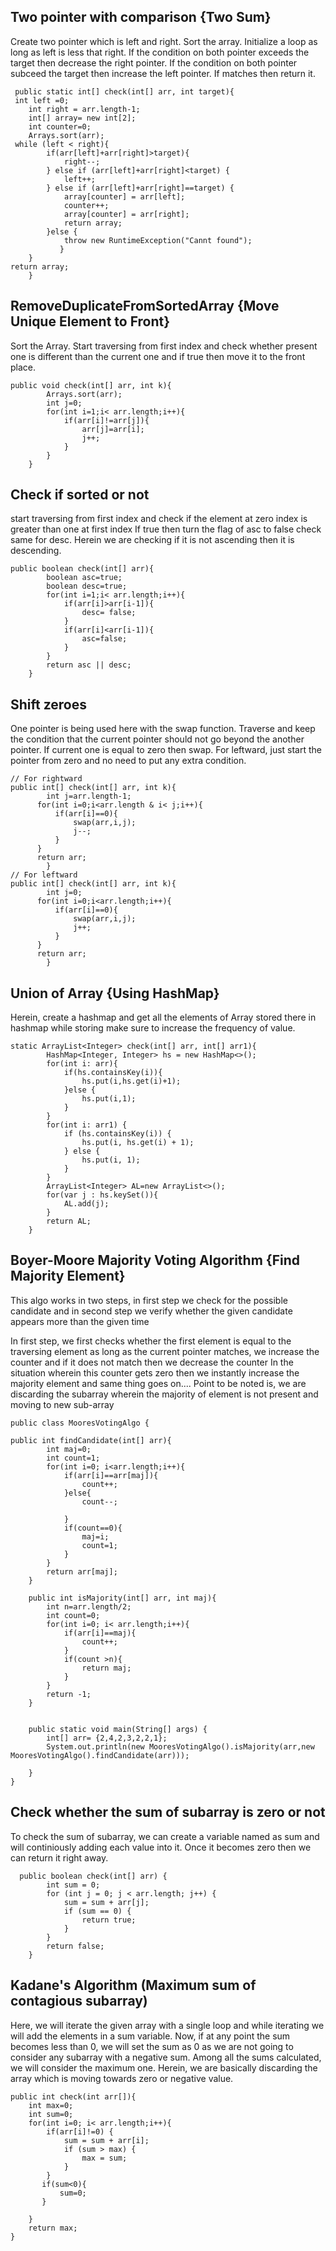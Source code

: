 ## Two pointer with comparison {Two Sum}
Create two pointer which is left and right. 
Sort the array.
Initialize a loop as long as left is less that right. 
If the condition on both pointer exceeds the target then decrease the right pointer.
If the condition on both pointer subceed the target then increase the left pointer. 
If matches then return it. 
```
 public static int[] check(int[] arr, int target){
 int left =0;
    int right = arr.length-1;
    int[] array= new int[2];
    int counter=0;
    Arrays.sort(arr);
 while (left < right){
        if(arr[left]+arr[right]>target){
            right--;
        } else if (arr[left]+arr[right]<target) {
            left++;
        } else if (arr[left]+arr[right]==target) {
            array[counter] = arr[left];
            counter++;
            array[counter] = arr[right];
            return array;
        }else {
            throw new RuntimeException("Cannt found");
           }
    }
return array;
    }
```
## RemoveDuplicateFromSortedArray {Move Unique Element to Front}
Sort the Array. 
Start traversing from first index and check whether present one is different than the current one and 
if true then move it to the front place.
```
public void check(int[] arr, int k){
        Arrays.sort(arr);
        int j=0;
        for(int i=1;i< arr.length;i++){
            if(arr[i]!=arr[j]){
                arr[j]=arr[i];
                j++;
            }
        }
    }

```
## Check if sorted or not
start traversing from first index and check if the 
element at zero index is greater than one at first index
If true then turn the flag of asc to false
check same for desc. Herein we are checking if it is not ascending then it is descending. 
```
public boolean check(int[] arr){
        boolean asc=true;
        boolean desc=true;
        for(int i=1;i< arr.length;i++){
            if(arr[i]>arr[i-1]){
                desc= false;
            }
            if(arr[i]<arr[i-1]){
                asc=false;
            }
        }
        return asc || desc;
    }

```
## Shift zeroes  
One pointer is being used here with the swap function. 
Traverse and keep the condition that the current pointer should not go beyond the another pointer.
If current one is equal to zero then swap. 
For leftward, just start the pointer from zero and no need to put any extra condition. 
```
// For rightward
public int[] check(int[] arr, int k){
        int j=arr.length-1;
      for(int i=0;i<arr.length & i< j;i++){
          if(arr[i]==0){
              swap(arr,i,j);
              j--;
          }
      }
      return arr;
        }
// For leftward
public int[] check(int[] arr, int k){
        int j=0;
      for(int i=0;i<arr.length;i++){
          if(arr[i]==0){
              swap(arr,i,j);
              j++;
          }
      }
      return arr;
        }
```
## Union of Array {Using HashMap}
Herein, create a hashmap and get all the elements of Array stored there in hashmap while storing make sure to increase the frequency of value. 
```
static ArrayList<Integer> check(int[] arr, int[] arr1){
        HashMap<Integer, Integer> hs = new HashMap<>();
        for(int i: arr){
            if(hs.containsKey(i)){
                hs.put(i,hs.get(i)+1);
            }else {
                hs.put(i,1);
            }
        }
        for(int i: arr1) {
            if (hs.containsKey(i)) {
                hs.put(i, hs.get(i) + 1);
            } else {
                hs.put(i, 1);
            }
        }
        ArrayList<Integer> AL=new ArrayList<>();
        for(var j : hs.keySet()){
            AL.add(j);
        }
        return AL;
    }
```
## Boyer-Moore Majority Voting Algorithm {Find Majority Element}
 This algo works in two steps, in first step we check for the possible candidate
  and in second step we verify whether the given candidate appears more than the given time
 
  In first step, we first checks whether the first element is equal to the traversing element as long as
  the current pointer matches, we increase the counter and if it does not match then we decrease the counter
 In the situation wherein this counter gets zero then we instantly increase the majority element
 and same thing goes on....
 Point to be noted is, we are discarding the subarray wherein the majority of element is not present and moving to new sub-array
```
public class MooresVotingAlgo {

public int findCandidate(int[] arr){
        int maj=0;
        int count=1;
        for(int i=0; i<arr.length;i++){
            if(arr[i]==arr[maj]){
                count++;
            }else{
                count--;

            }
            if(count==0){
                maj=i;
                count=1;
            }
        }
        return arr[maj];
    }

    public int isMajority(int[] arr, int maj){
        int n=arr.length/2;
        int count=0;
        for(int i=0; i< arr.length;i++){
            if(arr[i]==maj){
                count++;
            }
            if(count >n){
                return maj;
            }
        }
        return -1;
    }


    public static void main(String[] args) {
        int[] arr= {2,4,2,3,2,2,1};
        System.out.println(new MooresVotingAlgo().isMajority(arr,new MooresVotingAlgo().findCandidate(arr)));

    }
}

```
## Check whether the sum of subarray is zero or not
To check the sum of subarray, we can create a variable named as sum and will continiously adding each value into it. Once it becomes zero then we can return it right away.  
```
  public boolean check(int[] arr) {
        int sum = 0;
        for (int j = 0; j < arr.length; j++) {
            sum = sum + arr[j];
            if (sum == 0) {
                return true;
            }
        }
        return false;
    }

```
## Kadane's Algorithm (Maximum sum of contagious subarray)
Here, we will iterate the given array with a single loop and while iterating we will add the elements in a sum variable. Now, if at any point the sum becomes less than 0, we will set the sum as 0 as we are not going to consider any subarray with a negative sum. Among all the sums calculated, we will consider the maximum one. Herein, we are basically discarding the array which is moving towards zero or negative value. 
```
public int check(int arr[]){
    int max=0;
    int sum=0;
    for(int i=0; i< arr.length;i++){
        if(arr[i]!=0) {
            sum = sum + arr[i];
            if (sum > max) {
                max = sum;
            }
        }
       if(sum<0){
           sum=0;
       }

    }
    return max;
}

```


## 
```
```
## 
```
```
## 
```
```
## 
```
```
## 
```
```
## 
```
```
## 
```
```
## 
```
```
## 
```
```
## 
```
```

## 
```
```
## 
```
```
## 
```
```
## 
```
```
## 
```
```
## 
```
```
## 
```
```
## 
```
```
## 
```
```
## 
```
```
## 
```
```
## 
```
```

## 
```
```
## 
```
```
## 
```
```
## 
```
```
## 
```
```
## 
```
```
## 
```
```
## 
```
```
## 
```
```
## 
```
```
## 
```
```
## 
```
```

## 
```
```
## 
```
```
## 
```
```
## 
```
```
## 
```
```
## 
```
```
## 
```
```
## 
```
```
## 
```
```
## 
```
```
## 
```
```
## 
```
```

## 
```
```
## 
```
```
## 
```
```
## 
```
```
## 
```
```
## 
```
```
## 
```
```
## 
```
```
## 
```
```
## 
```
```
## 
```
```
## 
```
```

## 
```
```
## 
```
```
## 
```
```
## 
```
```
## 
```
```
## 
```
```
## 
```
```
## 
```
```
## 
```
```
## 
```
```
## 
```
```
## 
```
```

## 
```
```
## 
```
```
## 
```
```
## 
```
```
## 
```
```
## 
```
```
## 
```
```
## 
```
```
## 
```
```
## 
```
```
## 
```
```
## 
```
```

## 
```
```
## 
```
```
## 
```
```
## 
```
```
## 
```
```
## 
```
```
## 
```
```
## 
```
```
## 
```
```
## 
```
```
## 
```
```
## 
```
```

## 
```
```
## 
```
```
## 
```
```
## 
```
```
## 
```
```
## 
```
```
## 
```
```
## 
```
```
## 
```
```
## 
```
```
## 
```
```
## 
```
```

## 
```
```
## 
```
```
## 
```
```
## 
```
```
## 
```
```
## 
```
```
## 
```
```
## 
```
```
## 
```
```
## 
```
```
## 
```
```
## 
```
```

## 
```
```
## 
```
```
## 
```
```
## 
```
```
## 
```
```
## 
```
```
## 
```
```
## 
```
```
## 
```
```
## 
```
```
## 
```
```
## 
```
```

## 
```
```
## 
```
```
## 
```
```
## 
```
```
## 
```
```
## 
```
```
## 
```
```
## 
```
```
## 
```
```
## 
```
```
## 
```
```
## 
```
```

## 
```
```
## 
```
```
## 
```
```
## 
```
```
## 
```
```
## 
```
```
## 
```
```
## 
```
```
## 
```
```
## 
```
```
## 
```
```
## 
```
```

## 
```
```
## 
```
```
## 
```
```
## 
```
```
## 
```
```
## 
```
```
## 
```
```
## 
```
```
## 
```
```
## 
```
```
## 
```
```
## 
```
```

## 
```
```
## 
```
```
## 
```
```
## 
```
```
## 
```
```
## 
```
```
## 
```
```
## 
```
```
## 
```
```
## 
```
```
## 
```
```
## 
```
```

## 
```
```
## 
```
```
## 
```
```
## 
```
```
## 
```
```
## 
```
```
## 
```
```
## 
```
```
## 
```
```
## 
```
```
## 
```
```
## 
```
```

## 
```
```
## 
```
```
## 
```
```
## 
```
```
## 
```
```
## 
```
```
## 
```
```
## 
```
```
## 
```
```
## 
```
```
## 
```
```
## 
```
```

## 
```
```
## 
```
```
## 
```
```
## 
```
```
## 
```
```
## 
```
```
## 
```
```
## 
```
```
## 
```
```
## 
```
```
## 
```
```
## 
```
```

## 
```
```
## 
```
```
## 
```
```
## 
```
```
## 
```
```
## 
```
```
## 
```
```
## 
```
```
## 
```
```
## 
```
```
## 
```
```
## 
```
```

## 
```
```
## 
```
```
## 
```
```
## 
```
```
## 
```
```
## 
```
```
## 
```
```
## 
```
```
## 
```
```
## 
```
```
## 
```
```
## 
```
```

## 
```
```
## 
```
```
## 
```
```
## 
```
```
## 
```
```
## 
```
```
## 
```
```
## 
```
```
## 
```
```
## 
```
```
## 
```
```
## 
```
```

## 
```
```
## 
```
```
## 
```
```
## 
```
```
## 
```
```
## 
```
```
## 
```
```
## 
```
```
## 
```
```
## 
```
```
## 
```
```
## 
```
```

## 
```
```
## 
```
```
## 
```
```
## 
```
```
## 
```
```
## 
```
```
## 
```
```
## 
```
```
## 
```
```
## 
```
```
## 
```
```
## 
```
```

## 
```
```
## 
```
```
## 
```
```
## 
```
```
## 
```
```
## 
```
```
## 
```
```
## 
```
```
## 
```
```
## 
```
```
## 
```
```
## 
```
```

## 
```
```
## 
```
```
## 
```
```
## 
```
```
## 
```
```
## 
```
```
## 
```
```
## 
```
```
## 
```
```
## 
```
```
## 
```
```
## 
```
```

## 
```
```
## 
```
```
## 
```
```
## 
```
```
## 
```
```
## 
```
```
## 
```
```
## 
```
```
## 
```
```
## 
```
```
## 
```
```
## 
```
```

## 
```
```
## 
```
```
## 
```
```
## 
```
```
## 
```
```
## 
```
```
## 
```
```
## 
```
```
## 
```
```
## 
```
```
## 
```
```
## 
```
```

## 
```
```
## 
```
```
## 
```
```
## 
```
```
## 
```
```
## 
```
```
## 
```
```
## 
```
```
## 
```
```
## 
```
```
## 
```
```
## 
```
```

## 
```
```
## 
```
```
## 
```
```
## 
```
```
## 
```
```
## 
```
```
## 
```
```
## 
```
```
## 
```
```
## 
```
```
## 
```
```
## 
```
```

## 
```
```
## 
```
```
## 
```
```
## 
```
```
## 
```
```
## 
```
```
## 
```
```
## 
```
```
## 
```
```
## 
```
```
## 
```
```
## 
```
```

## 
```
```
## 
```
```
## 
```
```
## 
```
```
## 
```
```
## 
```
```
## 
```
```
## 
```
```
## 
```
```
## 
```
```
## 
```
```
## 
```
```

## 
```
```
## 
```
```
## 
```
```
## 
```
```
## 
```
```
## 
```
```
## 
```
```
## 
```
```
## 
```
```
## 
```
```
## 
```
```
## 
```
```

## 
```
```
## 
```
```
## 
```
```
## 
```
```
## 
```
```
## 
```
```
## 
```
```
## 
```
```
## 
```
```
## 
```
```
## 
```
```
## 
```
```

## 
```
```
## 
```
```
## 
```
```
## 
```
```
## 
```
```
## 
```
```
## 
```
```
## 
```
```
## 
```
```
## 
```
```
## 
```
```
## 
```
```

## 
```
```
## 
```
```
## 
```
```
## 
```
```
## 
```
```
## 
```
```
## 
```
```
## 
```
```
## 
```
```
## 
```
```
## 
```
```
## 
```
```

## 
```
```
## 
```
```
## 
```
```
## 
```
```
## 
```
```
## 
```
```
## 
```
```
## 
```
```
## 
```
```
## 
```
```
## 
```
```
## 
```
```

## 
```
```
## 
```
```
## 
```
```
## 
```
```
## 
```
```
## 
```
```
## 
```
```
## 
```
```
## 
```
```
## 
```
```
## 
```
```
## 
```
```

## 
```
```
## 
```
```
## 
```
```
## 
```
```
## 
```
```
## 
```
```
## 
```
```
## 
```
```
## 
```
```
## 
```
```
## 
```
```
## 
```
```

## 
```
```
## 
```
```
## 
```
```
## 
```
```
## 
```
```
## 
```
```
## 
```
```
## 
```
```
## 
```
```
## 
```
```
## 
```
```
## 
```
```

## 
```
```
## 
```
```
## 
```
```
## 
```
```
## 
```
```
## 
```
```
## 
```
```
## 
```
```
## 
```
```
## 
```
```
## 
```
```
## 
```
```

## 
```
```
## 
```
```
## 
```
```
## 
```
```
## 
```
```
## 
```
```
## 
```
```
## 
```
```
## 
```
```
## 
```
```
## 
```
```
## 
```
```

## 
```
```
## 
```
```
## 
```
```
## 
```
```
## 
```
```
## 
```
```
## 
```
```
## 
```
```
## 
```
```
## 
```
```
## 
```
```
## 
```
```

## 
```
```
## 
```
```
## 
```
```
## 
```
```
## 
```
```
## 
```
```
## 
```
```
## 
```
```
## 
```
```
## 
```
```
## 
```
```
## 
```
```

## 
```
```
## 
```
```
## 
```
```
## 
```
```
## 
```
```
## 
```
```
## 
```
```
## 
```
```
## 
```
```
## 
```
```
## 
```
```
## 
```
```

## 
```
```
## 
```
```
## 
```
```
## 
```
```
## 
```
```
## 
```
```
## 
```
```
## 
```
```
## 
```
```
## 
```
```
## 
```
```
## 
```
```

## 
```
```
## 
```
```
## 
```
```
## 
```
```
## 
```
```
## 
```
```
## 
```
```
## 
```
```
## 
```
```
## 
```
```
## 
```
```
## 
```
```

## 
```
```
## 
```
```
## 
```
```
## 
```
```
## 
```
```
## 
```
```
## 
```
```
## 
```
```
## 
```
```
## 
```
```
## 
```
```
## 
```
```






















## Time Complexity

O(1) no matter how many items you have to sort, it'll take the same amount of time
O(logn)  doesn't grow very quickly with input size. It's like having a phonebook and being able to find a name quickly by splitting it in half repeatedly.
O(n) If you double the input size, it will take roughly twice as long to run. It's like checking each item in a list one by one.
O(n^2)   If you double the input size, it will take about four times as long to run.

## Recursion
Recursion is useful in solving problems which can be broken down into smaller problems of the same kind. Recursion uses more memory, because the recursive function adds to the stack with each recursive call, and keeps the values there until the call is finished. The recursive function uses LIFO (LAST IN FIRST OUT) Structure just like the stack data structure.

## Arrays:

Use arrays when you need constant-time access to elements using an index.
Use arrays when the size of the data is fixed, and you don't need to insert or delete elements frequently.

## Linked Lists:

Use linked lists when you need frequent insertions or deletions from the middle of the list.
Use linked lists when you have an unknown or frequently changing size of data.

## Stacks:

Use stacks when you need last-in, first-out (LIFO) behavior.
Use stacks for function calls, parsing expressions, or managing undo functionality.

## Queues:

Use queues when you need first-in, first-out (FIFO) behavior.
Use queues for tasks like managing requests, breadth-first search, or implementing a print spooler.

## Hash Tables:

Use hash tables for constant-time average-case lookup, insert, and delete operations.
Use hash tables when you need a collection of key-value pairs and the keys are unique.

## Trees (Binary Trees, Binary Search Trees, AVL Trees, etc.):

Use binary trees for fast search, insert, and delete operations in a sorted collection of elements.
Use different types of trees based on specific requirements, such as balanced trees for maintaining balance in height.

## Heaps (Binary Heaps, Fibonacci Heaps, etc.):

Use heaps for optimizing operations like finding the minimum or maximum element efficiently.
Use heaps in priority queues or scheduling algorithms.

## Graphs (Adjacency Matrix, Adjacency List, etc.):

Use graphs when you need to represent relationships between entities.
Use adjacency lists for sparse graphs, and adjacency matrices for dense graphs.

## Tries:

Use tries when dealing with problems involving strings or a set of words.
Tries are particularly useful for implementing dictionaries or spell-checking systems.

## Sets and Maps:

Use sets and maps when you need to store unique elements and associate values with keys, respectively.
Use sets for checking membership, and maps for key-value associations.
